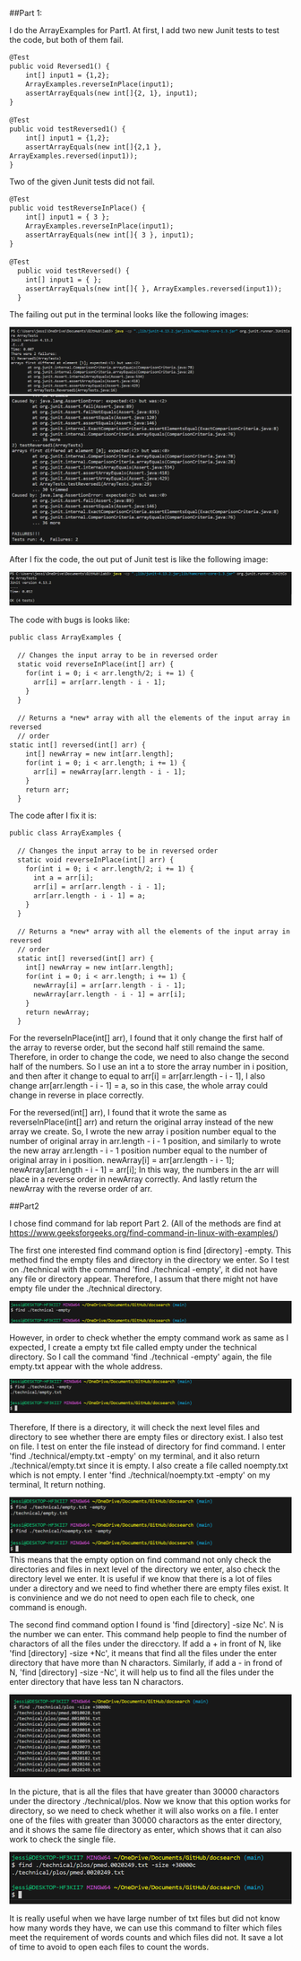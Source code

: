##Part 1:

I do the ArrayExamples for Part1. At first, I add two new Junit tests to test the code, but both of them fail. 

```
@Test
public void Reversed1() {
    int[] input1 = {1,2};
    ArrayExamples.reverseInPlace(input1);
    assertArrayEquals(new int[]{2, 1}, input1);
}

@Test
public void testReversed1() {
    int[] input1 = {1,2};
    assertArrayEquals(new int[]{2,1 }, ArrayExamples.reversed(input1));
}
```
Two of the given Junit tests did not fail.
```
@Test 
public void testReverseInPlace() {
    int[] input1 = { 3 };
    ArrayExamples.reverseInPlace(input1);
    assertArrayEquals(new int[]{ 3 }, input1);
}

@Test
  public void testReversed() {
    int[] input1 = { };
    assertArrayEquals(new int[]{ }, ArrayExamples.reversed(input1));
  }
  ```
The failing out put in the terminal looks like the following images:

![image](failing1.png)
![image](failing2.png)

After I fix the code, the out put of Junit test is like the following image:

![image](success.png)

The code with bugs is looks like:
```
public class ArrayExamples {

  // Changes the input array to be in reversed order
  static void reverseInPlace(int[] arr) {
    for(int i = 0; i < arr.length/2; i += 1) {
      arr[i] = arr[arr.length - i - 1];
    }
  }

  // Returns a *new* array with all the elements of the input array in reversed
  // order
static int[] reversed(int[] arr) {
    int[] newArray = new int[arr.length];
    for(int i = 0; i < arr.length; i += 1) {
      arr[i] = newArray[arr.length - i - 1];
    }
    return arr;
  }
```

The code after I fix it is:
```
public class ArrayExamples {

  // Changes the input array to be in reversed order
  static void reverseInPlace(int[] arr) {
    for(int i = 0; i < arr.length/2; i += 1) {
      int a = arr[i];
      arr[i] = arr[arr.length - i - 1];
      arr[arr.length - i - 1] = a;
    }
  }

  // Returns a *new* array with all the elements of the input array in reversed
  // order
  static int[] reversed(int[] arr) {
    int[] newArray = new int[arr.length];
    for(int i = 0; i < arr.length; i += 1) {
      newArray[i] = arr[arr.length - i - 1];
      newArray[arr.length - i - 1] = arr[i];
    }
    return newArray;
  }
```
For the reverseInPlace(int[] arr), I found that it only change the first half of the array to reverse order, but the second half still remaind the same. Therefore, in order to change the code, we need to also change the second half of the numbers. So I use an int a to store the array number in i position, and then after it change to equal to arr[i] = arr[arr.length - i - 1], I also change arr[arr.length - i - 1] = a, so in this case, the whole array could change in reverse in place correctly. 

For the reversed(int[] arr), I found that it wrote the same as reverseInPlace(int[] arr) and return the original array instead of the new array we create. So, I wrote the new array i position number equal to the number of original array in arr.length - i - 1 position, and similarly to wrote the new array arr.length - i - 1 position number equal to the number of original array in i position. 
newArray[i] = arr[arr.length - i - 1];
newArray[arr.length - i - 1] = arr[i];
In this way, the numbers in the arr will place in a reverse order in newArray correctly. And lastly return the newArray with the reverse order of arr.

##Part2

I chose find command for lab report Part 2. (All of the methods are find at https://www.geeksforgeeks.org/find-command-in-linux-with-examples/)

The first one interested find command option is find [directory] -empty. This method find the empty files and directory in the directory we enter. So I test on ./technical with the command 'find ./technical -empty', it did not have any file or directory appear. Therefore, I assum that there might not have empty file under the ./technical directory.

![image](noempty.png)

However, in order to check whether the empty command work as same as I expected, I create a empty txt file called empty under the technical directory. So I call the command 'find ./technical -empty' again, the file empty.txt appear with the whole address. 

![image](empty.png)

Therefore, If there is a directory, it will check the next level files and directory to see whether there are empty files or directory exist. I also test on file. I test on enter the file instead of directory for find command. I enter 'find ./technical/empty.txt -empty' on my terminal, and it also return ./technical/empty.txt since it is empty. I also create a file called noempty.txt which is not empty. I enter 'find ./technical/noempty.txt -empty' on my terminal, It return nothing. 

![image](emptyonfile.png)
This means that the empty option on find command not only check the directories and files in next level of the directory we enter, also check the directory level we enter. It is useful if we know that there is a lot of files under a directory and we need to find whether there are empty files exist. It is convinience and we do not need to open each file to check, one command is enough. 

The second find command option I found is 'find [directory] -size Nc'. N is the number we can enter. This command help people to find the number of charactors of all the files under the direcctory. If add a + in front of N, like 'find [directory] -size +Nc', it means that find all the files under the enter directory that have more than N charactors. Similarly, if add a - in frond of N, 'find [directory] -size -Nc', it will help us to find all the files under the enter directory that have less tan N charactors.

![image](sizeplus.png)

In the picture, that is all the files that have greater than 30000 charactors under the directory ./technical/plos. Now we know that this option works for directory, so we need to check whether it will also works on a file. I enter one of the files with greater than 30000 charactors as the enter directory, and it shows the same file directory as enter, which shows that it can also work to check the single file. 

![image](sizesingle.png)

It is really useful when we have large number of txt files but did not know how many words they have, we can use this command to filter which files meet the requirement of words counts and which files did not. It save a lot of time to avoid to open each files to count the words.

